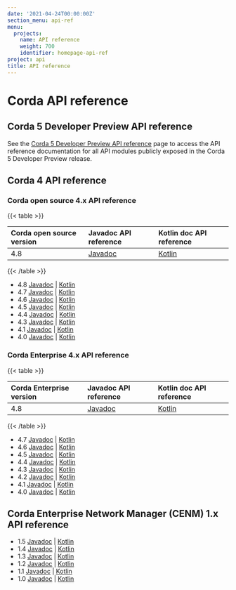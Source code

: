 ```yaml
---
date: '2021-04-24T00:00:00Z'
section_menu: api-ref
menu:
  projects:
    name: API reference
    weight: 700
    identifier: homepage-api-ref
project: api
title: API reference
---
```


# Corda API reference

## Corda 5 Developer Preview API reference

See the [Corda 5 Developer Preview API reference](../../en/api-ref/corda/5.0-dev-preview-1/open-source/overview.md) page to access the API reference documentation for all API modules publicly exposed in the Corda 5 Developer Preview release.

## Corda 4 API reference

### Corda open source 4.x API reference

{{< table >}}

|Corda open source version|Javadoc API reference|Kotlin doc API reference|
|:----|:----|:----|
|4.8|<a href="../../../en/api-ref/corda/4.8/open-source/javadoc/index.html" target="_blank">Javadoc</a>|<a href="../../../en/api-ref/corda/4.8/open-source/kotlin/corda/index.html" target="_blank">Kotlin</a>|

{{< /table >}}

  * 4.8 <a href="corda/4.8/open-source/javadoc/index.html" target="_blank">Javadoc</a> | [Kotlin](corda/4.8/open-source/kotlin/corda/index.html)
  * 4.7 [Javadoc](https://api.corda.net/api/corda-os/4.7/html/api/javadoc/index.html) | [Kotlin](https://api.corda.net/api/corda-os/4.7/html/api/kotlin/corda/index.html)
  * 4.6 [Javadoc](https://api.corda.net/api/corda-os/4.6/html/api/javadoc/index.html) | [Kotlin](https://api.corda.net/api/corda-os/4.6/html/api/kotlin/corda/index.html)
  * 4.5 [Javadoc](https://api.corda.net/api/corda-os/4.5/html/api/javadoc/index.html) | [Kotlin](https://api.corda.net/api/corda-os/4.5/html/api/kotlin/corda/index.html)
  * 4.4 [Javadoc](https://api.corda.net/api/corda-os/4.4/html/api/javadoc/index.html) | [Kotlin](https://api.corda.net/api/corda-os/4.4/html/api/kotlin/corda/index.html)
  * 4.3 [Javadoc](https://api.corda.net/api/corda-os/4.3/html/api/javadoc/index.html) | [Kotlin](https://api.corda.net/api/corda-os/4.3/html/api/kotlin/corda/index.html)
  * 4.1 [Javadoc](https://api.corda.net/api/corda-os/4.1/html/api/javadoc/index.html) | [Kotlin](https://api.corda.net/api/corda-os/4.1/html/api/kotlin/corda/index.html)
  * 4.0 [Javadoc](https://api.corda.net/api/corda-os/4.0/html/api/javadoc/index.html) | [Kotlin](https://api.corda.net/api/corda-os/4.0/html/api/kotlin/corda/index.html)


### Corda Enterprise 4.x API reference

{{< table >}}

|Corda Enterprise version|Javadoc API reference|Kotlin doc API reference|
|:----|:----|:----|
|4.8|<a href="../../../en/api-ref/corda/4.8/enterprise/javadoc/index.html" target="_blank">Javadoc</a>|<a href="../../../en/api-ref/corda/4.8/enterprise/kotlin/corda/index.html" target="_blank">Kotlin</a>|

{{< /table >}}



  * 4.7 [Javadoc](https://api.corda.net/api/corda-enterprise/4.7/html/api/javadoc/index.html) | [Kotlin](https://api.corda.net/api/corda-enterprise/4.7/html/api/kotlin/corda/index.html)
  * 4.6 [Javadoc](https://api.corda.net/api/corda-enterprise/4.6/html/api/javadoc/index.html) | [Kotlin](https://api.corda.net/api/corda-enterprise/4.6/html/api/kotlin/corda/index.html)
  * 4.5 [Javadoc](https://api.corda.net/api/corda-enterprise/4.5/html/api/javadoc/index.html) | [Kotlin](https://api.corda.net/api/corda-enterprise/4.5/html/api/kotlin/corda/index.html)
  * 4.4 [Javadoc](https://api.corda.net/api/corda-enterprise/4.4/html/api/javadoc/index.html) | [Kotlin](https://api.corda.net/api/corda-enterprise/4.4/html/api/kotlin/corda/index.html)
  * 4.3 [Javadoc](https://api.corda.net/api/corda-enterprise/4.3/html/api/javadoc/index.html) | [Kotlin](https://api.corda.net/api/corda-enterprise/4.3/html/api/kotlin/corda/index.html)
  * 4.2 [Javadoc](https://api.corda.net/api/corda-enterprise/4.2/html/api/javadoc/index.html) | [Kotlin](https://api.corda.net/api/corda-enterprise/4.2/html/api/kotlin/corda/index.html)
  * 4.1 [Javadoc](https://api.corda.net/api/corda-enterprise/4.1/html/api/javadoc/index.html) | [Kotlin](https://api.corda.net/api/corda-enterprise/4.1/html/api/kotlin/corda/index.html)
  * 4.0 [Javadoc](https://api.corda.net/api/corda-enterprise/4.0/html/api/javadoc/index.html) | [Kotlin](https://api.corda.net/api/corda-enterprise/4.0/html/api/kotlin/corda/index.html)



## Corda Enterprise Network Manager (CENM) 1.x API reference

  * 1.5 [Javadoc](https://api.corda.net/api/cenm/1.5/html/api/javadoc/index.html) | [Kotlin](https://api.corda.net/api/cenm/1.5/html/api/kotlin/corda/index.html)
  * 1.4 [Javadoc](https://api.corda.net/api/cenm/1.4/html/api/javadoc/index.html) | [Kotlin](https://api.corda.net/api/cenm/1.4/html/api/kotlin/corda/index.html)
  * 1.3 [Javadoc](https://api.corda.net/api/cenm/1.3/html/api/javadoc/index.html) | [Kotlin](https://api.corda.net/api/cenm/1.3/html/api/kotlin/corda/index.html)
  * 1.2 [Javadoc](https://api.corda.net/api/cenm/1.2/html/api/javadoc/index.html) | [Kotlin](https://api.corda.net/api/cenm/1.2/html/api/kotlin/corda/index.html)
  * 1.1 [Javadoc](https://api.corda.net/api/cenm/1.1/html/api/javadoc/index.html) | [Kotlin](https://api.corda.net/api/cenm/1.1/html/api/kotlin/corda/index.html)
  * 1.0 [Javadoc](https://api.corda.net/api/cenm/1.0/html/api/javadoc/index.html) | [Kotlin](https://api.corda.net/api/cenm/1.0/html/api/kotlin/corda/index.html)
